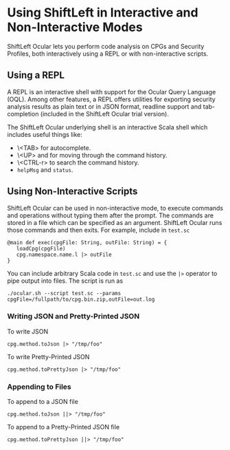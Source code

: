 # Using ShiftLeft in Interactive and Non-Interactive Modes

ShiftLeft Ocular lets you perform code analysis on CPGs and Security Profiles, both interactively using a REPL or with non-interactive scripts. 

## Using a REPL

A REPL is an interactive shell with support for the Ocular Query Language (OQL). Among other features, a REPL offers utilities for exporting security analysis results as plain text or in JSON format, readline support and tab-completion (included in the ShiftLeft Ocular trial version).

The ShiftLeft Ocular underlying shell is an interactive Scala shell which includes useful things like:

* \\&lt;TAB&gt; for autocomplete.
* \\&lt;UP&gt; and <DOWN> for moving through the command history.
* \\&lt;CTRL-r&gt; to search the command history.
* `helpMsg` and `status`.
     
## Using Non-Interactive Scripts

ShiftLeft Ocular can be used in non-interactive mode, to execute commands and operations without typing them after the prompt. The commands are stored in a file which can be specified as an argument. ShiftLeft Ocular runs those commands and then exits. For example, include in `test.sc`

```
@main def exec(cpgFile: String, outFile: String) = {
   loadCpg(cpgFile)
   cpg.namespace.name.l |> outFile
}

```
You can include arbitrary Scala code in `test.sc` and use the `|>`
operator to pipe output into files. The script is run as 

```
./ocular.sh --script test.sc --params cpgFile=/fullpath/to/cpg.bin.zip,outFile=out.log
```

### Writing JSON and Pretty-Printed JSON

To write JSON

```
cpg.method.toJson |> "/tmp/foo" 
```

To write Pretty-Printed JSON

```
cpg.method.toPrettyJson |> "/tmp/foo"
```

### Appending to Files

To append to a JSON file

```
cpg.method.toJson ||> "/tmp/foo" 
```

To append to a Pretty-Printed JSON file

```
cpg.method.toPrettyJson ||> "/tmp/foo"
```
